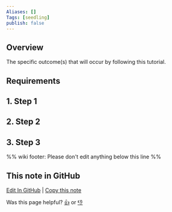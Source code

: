 ```yaml
---
Aliases: []
Tags: [seedling]
publish: false
---
```


## Overview

The specific outcome(s) that will occur by following this tutorial.

## Requirements

## 1. Step 1

## 2. Step 2

## 3. Step 3

%% wiki footer: Please don't edit anything below this line %%

## This note in GitHub

<span class="git-footer">[Edit In GitHub](https://github.dev/data-engineering-community/data-engineering-wiki/blob/main/Tutorials/{{title}}.md "git-hub-edit-note") | [Copy this note](https://raw.githubusercontent.com/data-engineering-community/data-engineering-wiki/main/Tutorials/{{title}}.md "git-hub-copy-note")</span>

<span class="git-footer">Was this page helpful?
[👍](https://tally.so/r/3jZ8D4?rating=Yes&url=https://dataengineering.wiki/Tutorials/{{title}}) or [👎](https://tally.so/r/3jZ8D4?rating=No&url=https://dataengineering.wiki/Tutorials/{{title}})</span>
